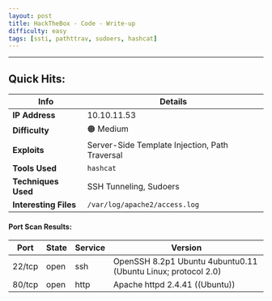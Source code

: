 ```yaml
---
layout: post
title: HackTheBox - Code - Write-up
difficulty: easy
tags: [ssti, pathttrav, sudoers, hashcat]
---
```

***

## Quick Hits:

| Info | Details |
| ---- | ------- |
| **IP Address** | 10.10.11.53 |
| **Difficulty** | 🟠 Medium |
| **Exploits** | Server-Side Template Injection, Path Traversal |
| **Tools Used** | `hashcat` |
| **Techniques Used** | SSH Tunneling, Sudoers |
| **Interesting Files** | `/var/log/apache2/access.log` |

#### Port Scan Results:

| Port | State | Service | Version |
| ---- | ----- | ------- | ------- |
| 22/tcp | open | ssh | OpenSSH 8.2p1 Ubuntu 4ubuntu0.11 (Ubuntu Linux; protocol 2.0) |
| 80/tcp | open | http | Apache httpd 2.4.41 ((Ubuntu)) |
